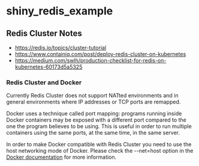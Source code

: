 # shiny_redis_example

## Redis Cluster Notes

- https://redis.io/topics/cluster-tutorial
- https://www.containiq.com/post/deploy-redis-cluster-on-kubernetes
- https://medium.com/swlh/production-checklist-for-redis-on-kubernetes-60173d5a5325

### Redis Cluster and Docker

Currently Redis Cluster does not support NATted environments and in general environments where IP addresses or TCP ports are remapped.

Docker uses a technique called port mapping: programs running inside Docker containers may be exposed with a different port compared to the one the program believes to be using. This is useful in order to run multiple containers using the same ports, at the same time, in the same server.

In order to make Docker compatible with Redis Cluster you need to use the host networking mode of Docker. Please check the --net=host option in the [Docker documentation](https://docs.docker.com/engine/userguide/networking/dockernetworks/) for more information.
